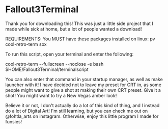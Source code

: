 # Fallout3Terminal

Thank you for downloading this! This was just a little side project that I made while sick at home, but a lot of people wanted a download!

REQUIREMENTS:
You MUST have these packages installed on linux:
pv
cool-retro-term
sox

To run this script, open your terminal and enter the following:

cool-retro-term --fullscreen --noclose -e bash $HOME/Fallout3Terminal/terminalscript

You can also enter that command in your startup manager, as well as make launcher with it!
I have decided not to leave my preset for CRT in, as some people might want to give a shot at making their own CRT preset.
Give it a shot! You might want to try a New Vegas amber look!

Believe it or not, I don't actually do a lot of this kind of thing, and I instead do a lot of Digital Art! I'm still learning, but you can check me out on
@fohtla_arts on instagram. Otherwise, enjoy this little program I made for funsies!

